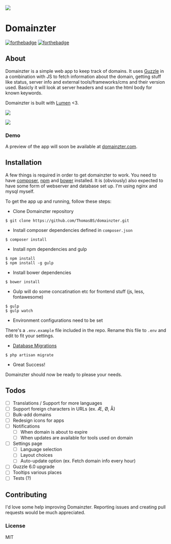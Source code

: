 ![](https://github.com/ThomasBS/domainzter/blob/master/public/assets/img/domainzter-logo-md.png?raw=true)
# Domainzter
[![forthebadge](http://forthebadge.com/images/badges/built-by-developers.svg)](http://forthebadge.com)
[![forthebadge](http://forthebadge.com/images/badges/designed-in-ms-paint.svg)](http://forthebadge.com)

## About
Domainzter is a simple web app to keep track of domains. It uses [Guzzle](http://guzzle.readthedocs.org/en/latest/index.html) in a combination with JS to fetch information about the domain, 
getting stuff like status, server info and external tools/frameworks/cms and their version used.
Basicly it will look at server headers and scan the html body for known keywords.

Domainzter is built with [Lumen](http://lumen.laravel.com/) <3.

![](http://domainzter.com/assets/img/rsz_1domainzter-ss.png)

![](http://domainzter.com/assets/img/rsz_domainzter-ss3.png)

### Demo
A preview of the app will soon be available at [domainzter.com](http://domainzter.com).

## Installation
A few things is required in order to get domainzter to work. You need to have [composer](https://getcomposer.org/), [npm](https://www.npmjs.com/) and [bower](http://bower.io/) installed.
It is (obviously) also expected to have some form of webserver and database set up. I'm using nginx and mysql myself.

To get the app up and running, follow these steps:
- Clone Domainzter repository
```
$ git clone https://github.com/ThomasBS/domainzter.git
```

- Install composer dependencies defined in ``composer.json``
```
$ composer install
```

- Install npm dependencies and gulp
```
$ npm install
$ npm install -g gulp
```

- Install bower dependencies
```
$ bower install
```

- Gulp will do some concatination etc for frontend stuff (js, less, fontawesome)
```
$ gulp
$ gulp watch
```

- Environment configurations need to be set

There's a ``.env.example`` file included in the repo. Rename this file to ``.env`` and edit to fit your settings.

- [Database Migrations](http://laravel.com/docs/5.1/migrations)
```
$ php artisan migrate
```

- Great Success!

Domainzter should now be ready to please your needs.

## Todos
- [ ] Translations / Support for more languages
- [ ] Support foreign characters in URLs (ex. Æ, Ø, Å)
- [ ] Bulk-add domains
- [ ] Redesign icons for apps
- [ ] Notifications
    - [ ] When domain is about to expire
    - [ ] When updates are available for tools used on domain
- [ ] Settings page
    - [ ] Language selection
    - [ ] Layout choices
    - [ ] Auto-update option (ex. Fetch domain info every hour)
- [ ] Guzzle 6.0 upgrade
- [ ] Tooltips various places
- [ ] Tests (?)

## Contributing
I'd love some help improving Domainzter. Reporting issues and creating pull requests would be much appreciated.

### License
MIT
